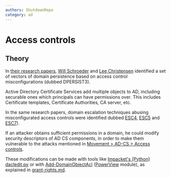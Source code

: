 ```yaml
---
authors: ShutdownRepo
category: ad
---
```


# Access controls

## Theory

In [their research papers](https://posts.specterops.io/certified-pre-owned-d95910965cd2), [Will Schroeder](https://twitter.com/harmj0y) and [Lee Christensen](https://twitter.com/tifkin_) identified a set of vectors of domain persistence based on access control misconfigurations (dubbed DPERSIST3). 

Active Directory Certificate Services add multiple objects to AD, including securable ones which principals can have permissions over. This includes Certificate templates, Certificate Authorities, CA server, etc.

In the same research papers, domain escalation techniques abusing misconfigurated access controls were identified dubbed [ESC4](https://posts.specterops.io/certified-pre-owned-d95910965cd2#7c4b), [ESC5](https://posts.specterops.io/certified-pre-owned-d95910965cd2#0a38) and [ESC7](https://posts.specterops.io/certified-pre-owned-d95910965cd2#fdbf)).

If an attacker obtains sufficient permissions in a domain, he could modify security descriptors of AD CS components, in order to make them vulnerable to the attacks mentioned in [Movement > AD-CS > Access controls](../../movement/adcs/access-controls.md).

These modifications can be made with tools like [Impacket's (Python) dacledit.py](https://github.com/fortra/impacket/pull/1291) or with [Add-DomainObjectAcl](https://powersploit.readthedocs.io/en/latest/Recon/Add-DomainObjectAcl/) ([PowerView](https://github.com/PowerShellMafia/PowerSploit/blob/dev/Recon/PowerView.ps1) module), as explained in [grant-rights.md](../../movement/dacl/grant-rights.md).
